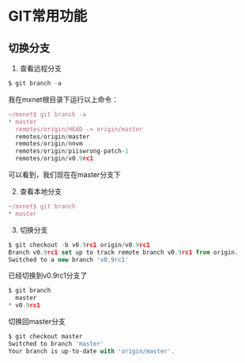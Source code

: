 # GIT常用功能

## 切换分支
1. 查看远程分支
``` js
$ git branch -a 
```
我在mxnet根目录下运行以上命令：
``` js
~/mxnet$ git branch -a
* master
  remotes/origin/HEAD -> origin/master
  remotes/origin/master
  remotes/origin/nnvm
  remotes/origin/piiswrong-patch-1
  remotes/origin/v0.9rc1
```
可以看到，我们现在在master分支下

2. 查看本地分支
``` js
~/mxnet$ git branch
* master
```
3. 切换分支
``` js
$ git checkout -b v0.9rc1 origin/v0.9rc1
Branch v0.9rc1 set up to track remote branch v0.9rc1 from origin.
Switched to a new branch 'v0.9rc1'
```
已经切换到v0.9rc1分支了
``` js
$ git branch
  master
* v0.9rc1
```
切换回master分支
```js
$ git checkout master
Switched to branch 'master'
Your branch is up-to-date with 'origin/master'.
```